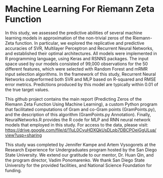 # Machine Learning For Riemann Zeta Function

In this study, we assessed the predictive abilities of several machine learning models in approximation of the non-trivial zeros of the Riemann-Zeta function. In particular, we explored the replicative and predictive accuracies of SVR, Multilayer Perceptron and Recurrent Neural Networks, and established their optimal architectures. All models were implemented in R programming language, using Keras and RSNNS packages. The input space used by our models consisted of 99,000 observations for the 50 different features, which were selected with Random Forest and mRMR input selection algorithms. In the framework of this study, Recurrent Neural Networks outperformed both SVR and MLP based on R-squared and RMSE error metrics. Predictions produced by this model are typically within 0.01 of the true target values.

This github project contains the main report (Predicting Zeros of the Riemann Zeta Function Using Machine 
Learning), a custom Python program that facilitated computations of Gram and co-Gram points (GramPoints.py), and the description of this algorithm (GramPoints.py Annotation). Finally, NeuralNetworks.R provides the R code for MLP and RNN
neural network models that employed in this study. For access to the data, please visit: https://drive.google.com/file/d/11uL0CyuHDXQkUsDLpb7DBCPOeiGgULua/view?usp=sharing

This study was completed by Jennifer Kampe and Artem Vysogorets at the Research Experience for Undergraduates program
hosted by the San Diego State University. We extend our gratitude to our mentor, Dr. Huan Qin, and the program director, 
Vadim Ponomarenko. We thank San Diego State University for the provided facilities, and National Science Foundation for funding.
